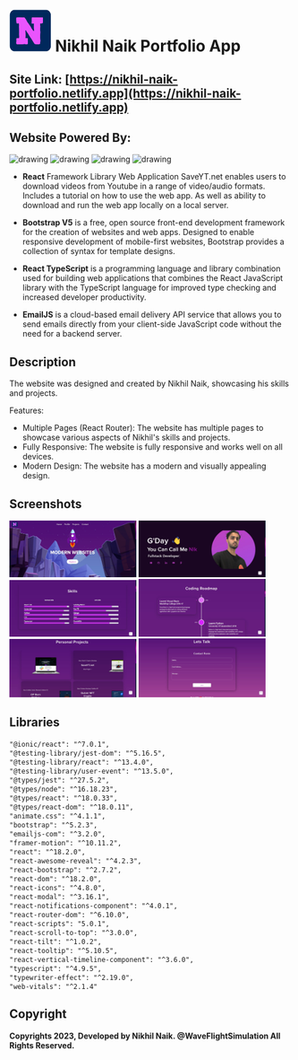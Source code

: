 # <img src="https://github.com/nikhilsurfingaus/portfolio/blob/master/src/assets/home/logo.png" alt="drawing" height="75" width="75"/> Nikhil Naik Portfolio App

## Site Link: [https://nikhil-naik-portfolio.netlify.app](https://nikhil-naik-portfolio.netlify.app)

## Website Powered By: 
<img src="https://cdn.freebiesupply.com/logos/large/2x/react-1-logo-png-transparent.png" alt="drawing" width="100"/> <img 
src="https://upload.wikimedia.org/wikipedia/commons/thumb/b/b2/Bootstrap_logo.svg/1280px-Bootstrap_logo.svg.png" alt="drawing" width="100"/> <img 
src="https://upload.wikimedia.org/wikipedia/commons/thumb/4/4c/Typescript_logo_2020.svg/1200px-Typescript_logo_2020.svg.png" alt="drawing" width="100"/> <img 
src="https://avatars.githubusercontent.com/u/7377195?s=200&v=4" alt="drawing" width="100"/> 

- **React** Framework Library Web Application SaveYT.net enables users to download videos from Youtube in a range of video/audio formats. Includes a tutorial on how to use the web app. As well as ability to download and run the web app locally on a local server. 

- **Bootstrap V5** is a free, open source front-end development framework for the creation of websites and web apps. Designed to enable responsive development of mobile-first websites, Bootstrap provides a collection of syntax for template designs.

- **React TypeScript** is a programming language and library combination used for building web applications that combines the React JavaScript library with the TypeScript language for improved type checking and increased developer productivity.

- **EmailJS** is a cloud-based  email delivery API service that allows you to send emails directly from your client-side JavaScript code without the need for a backend server.

## Description 
The website was designed and created by Nikhil Naik, showcasing his skills and projects.

Features:
- Multiple Pages (React Router): The website has multiple pages to showcase various aspects of Nikhil's skills and projects.
- Fully Responsive: The website is fully responsive and works well on all devices.
- Modern Design: The website has a modern and visually appealing design.

## Screenshots 
<p float="left">
  <img src="https://github.com/nikhilsurfingaus/portfolio/blob/master/src/assets/portfolio/demo1.jpg" height=45% width=45% />
  <img src="https://github.com/nikhilsurfingaus/portfolio/blob/master/src/assets/portfolio/demo2.jpg" height=45% width=45% />
  <img src="https://github.com/nikhilsurfingaus/portfolio/blob/master/src/assets/portfolio/demo3.jpg" height=45% width=45% />
  <img src="https://github.com/nikhilsurfingaus/portfolio/blob/master/src/assets/portfolio/demo6.jpg" height=45% width=45% />
  <img src="https://github.com/nikhilsurfingaus/portfolio/blob/master/src/assets/portfolio/demo4.jpg" height=45% width=45% />
  <img src="https://github.com/nikhilsurfingaus/portfolio/blob/master/src/assets/portfolio/demo5.jpg" height=45% width=45% />
</p>

## Libraries
    "@ionic/react": "^7.0.1",
    "@testing-library/jest-dom": "^5.16.5",
    "@testing-library/react": "^13.4.0",
    "@testing-library/user-event": "^13.5.0",
    "@types/jest": "^27.5.2",
    "@types/node": "^16.18.23",
    "@types/react": "^18.0.33",
    "@types/react-dom": "^18.0.11",
    "animate.css": "^4.1.1",
    "bootstrap": "^5.2.3",
    "emailjs-com": "^3.2.0",
    "framer-motion": "^10.11.2",
    "react": "^18.2.0",
    "react-awesome-reveal": "^4.2.3",
    "react-bootstrap": "^2.7.2",
    "react-dom": "^18.2.0",
    "react-icons": "^4.8.0",
    "react-modal": "^3.16.1",
    "react-notifications-component": "^4.0.1",
    "react-router-dom": "^6.10.0",
    "react-scripts": "5.0.1",
    "react-scroll-to-top": "^3.0.0",
    "react-tilt": "^1.0.2",
    "react-tooltip": "^5.10.5",
    "react-vertical-timeline-component": "^3.6.0",
    "typescript": "^4.9.5",
    "typewriter-effect": "^2.19.0",
    "web-vitals": "^2.1.4"

## Copyright

**Copyrights 2023, Developed by Nikhil Naik. @WaveFlightSimulation All Rights Reserved.**
